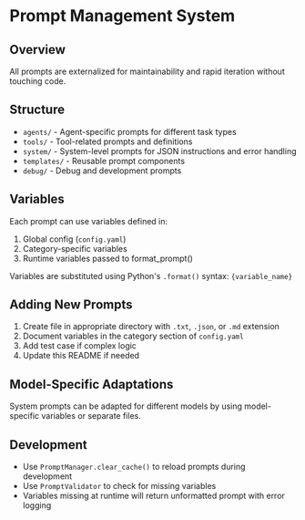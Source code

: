 # Prompt Management System

## Overview
All prompts are externalized for maintainability and rapid iteration without touching code.

## Structure
- `agents/` - Agent-specific prompts for different task types
- `tools/` - Tool-related prompts and definitions
- `system/` - System-level prompts for JSON instructions and error handling
- `templates/` - Reusable prompt components
- `debug/` - Debug and development prompts

## Variables
Each prompt can use variables defined in:
1. Global config (`config.yaml`)
2. Category-specific variables
3. Runtime variables passed to format_prompt()

Variables are substituted using Python's `.format()` syntax: `{variable_name}`

## Adding New Prompts
1. Create file in appropriate directory with `.txt`, `.json`, or `.md` extension
2. Document variables in the category section of `config.yaml`
3. Add test case if complex logic
4. Update this README if needed

## Model-Specific Adaptations
System prompts can be adapted for different models by using model-specific variables or separate files.

## Development
- Use `PromptManager.clear_cache()` to reload prompts during development
- Use `PromptValidator` to check for missing variables
- Variables missing at runtime will return unformatted prompt with error logging